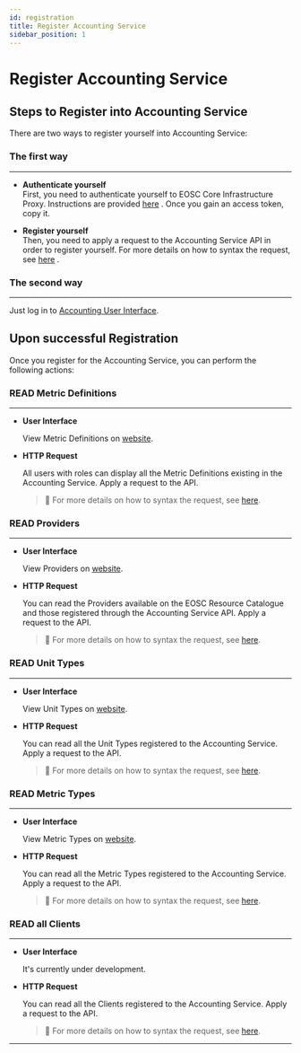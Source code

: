 ```yaml
---
id: registration
title: Register Accounting Service
sidebar_position: 1
---
```


# Register Accounting Service

## Steps to Register into Accounting Service

There are two ways to register yourself into Accounting Service:

### The first way

---

- **Authenticate yourself**  
  First, you need to authenticate yourself to EOSC Core Infrastructure Proxy.
  Instructions are provided [here](https://argoeu.github.io/argo-accounting/docs/authentication/authenticating_clients)
. Once you gain an access token, copy it.

- **Register yourself**  
  Then, you need to apply a request to the Accounting Service API in order to
  register yourself. For more details on how to syntax the request, see [here](https://argoeu.github.io/argo-accounting/docs/api/client#post---client-registration)
  .

### The second way

---
Just log in to [Accounting User Interface](https://accounting.eosc-portal.eu/).

## Upon successful Registration

Once you register for the Accounting Service, you can perform the following actions:

### READ Metric Definitions

---

- **User Interface**

  View Metric Definitions on [website](https://accounting.eosc-portal.eu/metrics-definitions).

- **HTTP Request**

  All users with roles can display all the Metric Definitions existing in the
  Accounting Service. Apply a request to the API.  
  > 📝 For more details on how to syntax the request, see [here](https://argoeu.github.io/argo-accounting/docs/api/metric_definition#get----fetch-all-metric-definitions).

### READ Providers

---

- **User Interface**

  View Providers on [website](https://accounting.eosc-portal.eu/providers).

- **HTTP Request**

  You can read the Providers available on the EOSC Resource Catalogue and those
  registered through the Accounting Service API. Apply a request to the API.  
  > 📝 For more details on how to syntax the request, see [here](https://argoeu.github.io/argo-accounting/docs/api/provider#get---fetch-all-registered-providers).

### READ Unit Types

---

- **User Interface**

  View Unit Types on [website](https://accounting.eosc-portal.eu/unit-types).

- **HTTP Request**

  You can read all the Unit Types registered to the Accounting Service.
  Apply a request to the API.  
  >📝 For more details on how to syntax the request, see [here](https://argoeu.github.io/argo-accounting/docs/api/unit_type#get----fetch-all-the-unit-types).

### READ Metric Types

---

- **User Interface**

  View Metric Types on [website](https://accounting.eosc-portal.eu/metric-types).

- **HTTP Request**

  You can read all the Metric Types registered to the Accounting Service.
  Apply a request to the API.  
  > 📝 For more details on how to syntax the request, see [here](https://argoeu.github.io/argo-accounting/docs/api/metric_type#get----fetch-all-the-metric-types).

### READ all Clients

---

- **User Interface**

  It's currently under development.

- **HTTP Request**

  You can read all the Clients registered to the Accounting Service.
  Apply a request to the API.  
  > 📝 For more details on how to syntax the request, see [here](https://argoeu.github.io/argo-accounting/docs/api/client#get---read-the-registered-clients).

---
